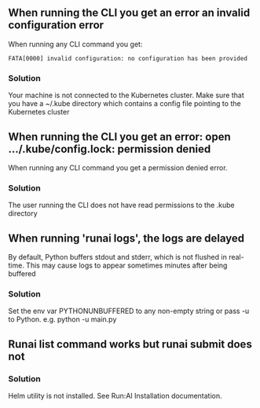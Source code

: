 ## When running the CLI you get an error an invalid configuration error

When running any CLI command you get:

    FATA[0000] invalid configuration: no configuration has been provided

### Solution

Your machine is not connected to the Kubernetes cluster. Make sure that you have a ~/.kube directory which contains a config file pointing to the Kubernetes cluster

## When running the CLI you get an error: open .../.kube/config.lock: permission denied

When running any CLI command you get a permission denied error.

### Solution

The user running the CLI does not have read permissions to the .kube directory

## When running 'runai logs', the logs are delayed

By default, Python buffers stdout and stderr, which is not flushed in real-time. This may cause logs to appear sometimes minutes after being buffered

### Solution

Set the env var PYTHONUNBUFFERED to any non-empty string or pass -u to Python. e.g. python -u main.py

## Runai list command works but runai submit does not

### Solution

Helm utility is not installed. See Run:AI Installation documentation. 
